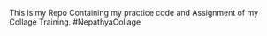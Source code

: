 This is my Repo Containing my practice code and Assignment of my Collage Training.
#NepathyaCollage
